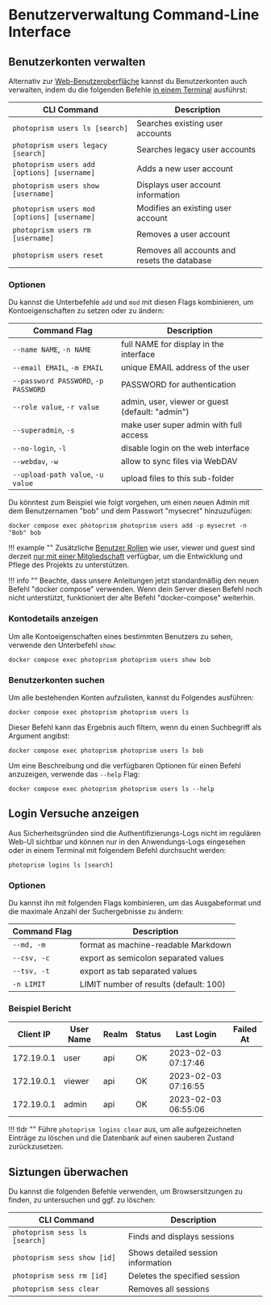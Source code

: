 # Benutzerverwaltung Command-Line Interface

## Benutzerkonten verwalten

Alternativ zur [Web-Benutzeroberfläche](index.md) kannst du Benutzerkonten auch verwalten, indem du die folgenden Befehle [in einem Terminal](https://docs.photoprism.app/getting-started/docker-compose/#command-line-interface) ausführst:

| CLI Command                                 | Description                                  |
|---------------------------------------------|----------------------------------------------|
| `photoprism users ls [search]`              | Searches existing user accounts              |
| `photoprism users legacy [search]`          | Searches legacy user accounts                |
| `photoprism users add [options] [username]` | Adds a new user account                      |
| `photoprism users show [username]`          | Displays user account information            |
| `photoprism users mod [options] [username]` | Modifies an existing user account            |
| `photoprism users rm [username]`            | Removes a user account                       |
| `photoprism users reset`                    | Removes all accounts and resets the database |

### Optionen

Du kannst die Unterbefehle `add` und `mod` mit diesen Flags kombinieren, um Kontoeigenschaften zu setzen oder zu ändern:

| Command Flag                         | Description                                     |
|--------------------------------------|-------------------------------------------------|
| `--name NAME`, `-n NAME`             | full NAME for display in the interface          |
| `--email EMAIL`, `-m EMAIL`          | unique EMAIL address of the user                |
| `--password PASSWORD`, `-p PASSWORD` | PASSWORD for authentication                     |
| `--role value`, `-r value`           | admin, user, viewer or guest (default: "admin") |
| `--superadmin`, `-s`                 | make user super admin with full access          |
| `--no-login`, `-l`                   | disable login on the web interface              |
| `--webdav`, `-w`                     | allow to sync files via WebDAV                  |
| `--upload-path value`, `-u value`    | upload files to this sub-folder                 |

Du könntest zum Beispiel wie folgt vorgehen, um einen neuen Admin mit dem Benutzernamen "bob" und dem Passwort "mysecret" hinzuzufügen:

```
docker compose exec photoprism photoprism users add -p mysecret -n "Bob" bob
```

!!! example ""
    Zusätzliche [Benutzer Rollen](roles.md) wie user, viewer und guest sind derzeit [nur mit einer Mitgliedschaft](https://www.photoprism.app/editions#compare) verfügbar, um die Entwicklung und Pflege des Projekts zu unterstützen.

!!! info ""
    Beachte, dass unsere Anleitungen jetzt standardmäßig den neuen Befehl "docker compose" verwenden. Wenn dein Server diesen Befehl noch nicht unterstützt, funktioniert der alte Befehl "docker-compose" weiterhin.

### Kontodetails anzeigen

Um alle Kontoeigenschaften eines bestimmten Benutzers zu sehen, verwende den Unterbefehl `show`:

```
docker compose exec photoprism photoprism users show bob
```

### Benutzerkonten suchen

Um alle bestehenden Konten aufzulisten, kannst du Folgendes ausführen:

```
docker compose exec photoprism photoprism users ls
```

Dieser Befehl kann das Ergebnis auch filtern, wenn du einen Suchbegriff als Argument angibst:

```
docker compose exec photoprism photoprism users ls bob
```

Um eine Beschreibung und die verfügbaren Optionen für einen Befehl anzuzeigen, verwende das `--help` Flag:

```
docker compose exec photoprism photoprism users ls --help
```

## Login Versuche anzeigen

Aus Sicherheitsgründen sind die Authentifizierungs-Logs nicht im regulären Web-UI sichtbar und können nur in den Anwendungs-Logs eingesehen oder in einem Terminal mit folgendem Befehl durchsucht werden:
```
photoprism logins ls [search]
```

### Optionen

Du kannst ihn mit folgenden Flags kombinieren, um das Ausgabeformat und die maximale Anzahl der Suchergebnisse zu ändern:

| Command Flag | Description                            |
|--------------|----------------------------------------|
| `--md, -m `  | format as machine-readable Markdown    |
| `--csv, -c`  | export as semicolon separated values   |
| `--tsv, -t`  | export as tab separated values         |
| `-n LIMIT`   | LIMIT number of results (default: 100) |

### Beispiel Bericht

| Client IP  | User Name | Realm | Status |     Last Login      | Failed At |
|------------|-----------|-------|--------|---------------------|-----------|
| 172.19.0.1 | user      | api   | OK     | 2023-02-03 07:17:46 |           |
| 172.19.0.1 | viewer    | api   | OK     | 2023-02-03 07:16:55 |           |
| 172.19.0.1 | admin     | api   | OK     | 2023-02-03 06:55:06 |           |

!!! tldr ""
    Führe `photoprism logins clear` aus, um alle aufgezeichneten Einträge zu löschen und die Datenbank auf einen sauberen Zustand zurückzusetzen.

## Siztungen überwachen

Du kannst die folgenden Befehle verwenden, um Browsersitzungen zu finden, zu untersuchen und ggf. zu löschen:

| CLI Command                   | Description                        |
|-------------------------------|------------------------------------|
| `photoprism sess ls [search]` | Finds and displays sessions        |
| `photoprism sess show [id]`   | Shows detailed session information |
| `photoprism sess rm [id]`     | Deletes the specified session      |
| `photoprism sess clear`       | Removes all sessions               |
